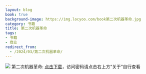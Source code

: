 ```yaml
---
layout: blog
book: true
background-image: https://img.locyoo.com/book第二次机器革命.jpg
category: 书籍
title: 第二次机器革命
tags:
- 书籍
- 商业
redirect_from:
  - /2024/03/第二次机器革命/
---
```

![](https://img.locyoo.com/book第二次机器革命.jpg)
第二次机器革命: <a name = "ref1" href="https://url18.ctfile.com/f/50983618-1363199069-984965?p=3619">点击下载</a>，访问密码请点击右上方“关于”自行查看